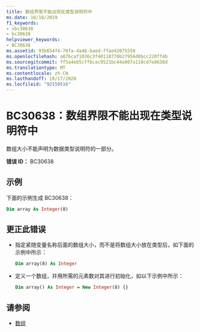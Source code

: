 ```yaml
---
title: 数组界限不能出现在类型说明符中
ms.date: 10/18/2019
f1_keywords:
- vbc30638
- bc30638
helpviewer_keywords:
- BC30638
ms.assetid: 93b654f4-70fa-4a48-baed-ffae42075550
ms.openlocfilehash: a87bcaf1036c3f40118770b27956d8bcc220ff4b
ms.sourcegitcommit: ff5a4eb5cffbcac9521bc44a907a118cd7e8638d
ms.translationtype: MT
ms.contentlocale: zh-CN
ms.lasthandoff: 10/17/2020
ms.locfileid: "92159516"
---
```

# <a name="bc30638-array-bounds-cannot-appear-in-type-specifiers"></a>BC30638：数组界限不能出现在类型说明符中

数组大小不能声明为数据类型说明符的一部分。

**错误 ID：** BC30638

## <a name="example"></a>示例

下面的示例生成 BC30638：

```vb
Dim array As Integer(8)
```

## <a name="to-correct-this-error"></a>更正此错误

- 指定紧随变量名称后面的数组大小，而不是将数组大小放在类型后，如下面的示例中所示：

  ```vb
  Dim array(8) As Integer
  ```

- 定义一个数组，并用所需的元素数对其进行初始化，如以下示例中所示：

  ```vb
  Dim array() As Integer = New Integer(8) {}
  ```

## <a name="see-also"></a>请参阅

- [数组](../../programming-guide/language-features/arrays/index.md)
